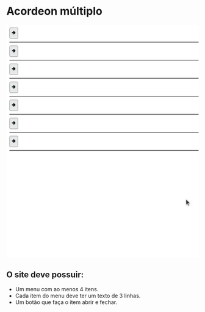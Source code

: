 # Acordeon múltiplo

![imagem do site](capa.gif)

## O site deve possuir:

+ Um menu com ao menos 4 itens.
+ Cada item do menu deve ter um texto de 3 linhas.
+ Um botão que faça o item abrir e fechar.